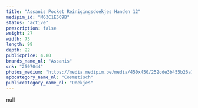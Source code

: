 ```yaml
---
title: "Assanis Pocket Reinigingsdoekjes Handen 12"
medipim_id: "M63C1E569B"
status: "active"
prescription: false
weight: 27
width: 73
length: 99
depth: 22
publicprice: 4.80
brands_name_nl: "Assanis"
cnk: "2507044"
photos_medium: "https://media.medipim.be/media/450x450/252cde3b455b26a1e97e8098fe1f27dea0aacb25.jpg"
apbcategory_name_nl: "Cosmetisch"
publiccategory_name_nl: "Doekjes"
---
```

null
